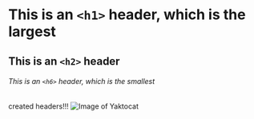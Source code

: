 # This is an `<h1>` header, which is the largest

## This is an `<h2>` header

###### This is an `<h6>` header, which is the smallest
created headers!!!
![Image of Yaktocat](https://octodex.github.com/images/yaktocat.png)
